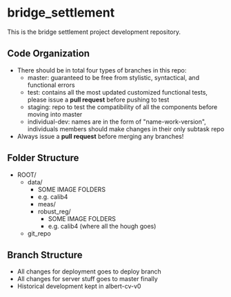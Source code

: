 # bridge_settlement
This is the bridge settlement project development repository.

## Code Organization
* There should be in total four types of branches in this repo:
  * master: guaranteed to be free from stylistic, syntactical, and functional errors
  * test: contains all the most updated customized functional tests, please issue a **pull request** before pushing to test
  * staging: repo to test the compatibility of all the components before moving into master
  * individual-dev: names are in the form of "name-work-version", individuals members should make changes in their only subtask repo
* Always issue a **pull request** before merging any branches!

## Folder Structure
- ROOT/
    - data/
        - SOME IMAGE FOLDERS
        - e.g. calib4
        - meas/
        - robust_reg/
            - SOME IMAGE FOLDERS 
            - e.g. calib4 (where all the hough goes)
    - git_repo
    
## Branch Structure
- All changes for deployment goes to deploy branch
- All changes for server stuff goes to master finally
- Historical development kept in albert-cv-v0
